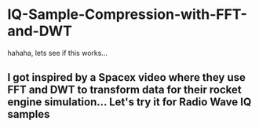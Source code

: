 # IQ-Sample-Compression-with-FFT-and-DWT
hahaha, lets see if this works...
## I got inspired by a Spacex video where they use FFT and DWT to transform data for their rocket engine simulation... Let's try it for Radio Wave IQ samples
